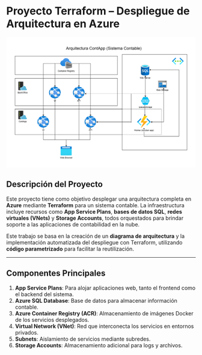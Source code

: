 # **Proyecto Terraform – Despliegue de Arquitectura en Azure**

![Diagrama del Proyecto](assets/diagrama-contapp.png)

## **Descripción del Proyecto**

Este proyecto tiene como objetivo desplegar una arquitectura completa en **Azure** mediante **Terraform** para un sistema contable.
La infraestructura incluye recursos como **App Service Plans**, **bases de datos SQL**, **redes virtuales (VNets)** y **Storage Accounts**,
todos orquestados para brindar soporte a las aplicaciones de contabilidad en la nube.

Este trabajo se basa en la creación de un **diagrama de arquitectura** y la implementación automatizada del despliegue con Terraform,
utilizando **código parametrizado** para facilitar la reutilización.

---

## **Componentes Principales**

1. **App Service Plans**: Para alojar aplicaciones web, tanto el frontend como el backend del sistema.
2. **Azure SQL Database**: Base de datos para almacenar información contable.
3. **Azure Container Registry (ACR)**: Almacenamiento de imágenes Docker de los servicios desplegados.
4. **Virtual Network (VNet)**: Red que interconecta los servicios en entornos privados.
5. **Subnets**: Aislamiento de servicios mediante subredes.
6. **Storage Accounts**: Almacenamiento adicional para logs y archivos.
